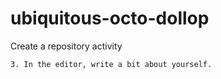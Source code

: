 # ubiquitous-octo-dollop
Create a repository activity

````
3. In the editor, write a bit about yourself.

